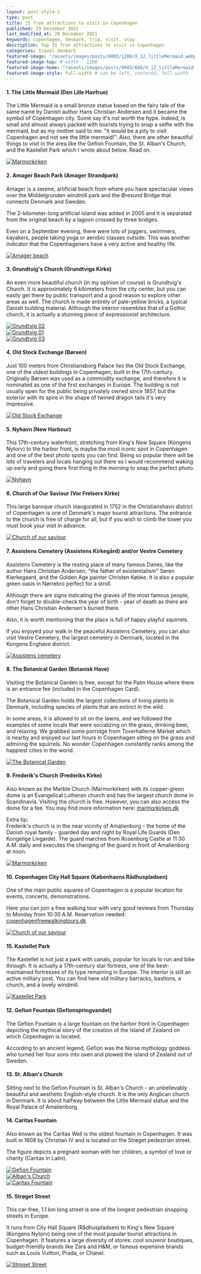 ```yaml
---
layout: post-style-1
type: post
title: 15 free attractions to visit in Copenhagen 
published: 29 December 2021
last_modified_at: 29 December 2021
keywords: copenhagen, denmark, trip, visit, stay
description: Top 15 free attractions to visit in Copenhagen 
categories: travel denmark
featured-image: "/assets/images/posts/0003/1200/X_12_littleMermaid.webp" # full size
featured-image-top: # width - 1200
featured-image-home: "/assets/images/posts/0003/600/X_12_littleMermaid.webp" # width - 600
featured-image-style: full-width # can be left, centered, full-width
---
```

#### 1. The Little Mermaid (Den Lille Havfrue)

The Little Mermaid is a small bronze statue based on the fairy tale of the same name by Danish author Hans Christian Andersen and it became the symbol of Copenhagen city. Some say it's not worth the hype. Indeed, is small and almost always packed with tourists trying to snap a selfie with the mermaid, but as my mother said to me: "it would be a pity to visit Copenhagen and not see the little mermaid!". Also, there are other beautiful things to visit in the area like the Gefion Fountain, the St. Alban's Church, and the Kastellet Park which I wrote about below. Read on.

<!-- full width in article image -->
<div class="col-sm-12 text-center mb-3 mt-3">
    <a href="{{ site.url }}/assets/images/posts/0003/1200/X_12_littleMermaid.webp" data-fslightbox="gallery">
        <img 
            src="{{ site.url }}/assets/images/posts/0003/1200/X_12_littleMermaid.webp" 
            class="img-fluid img-thumbnail" alt="Marmorkirken" 
        />
    </a>
</div>

#### 2. Amager Beach Park (Amager Strandpark)

Amager is a serene, artificial beach from where you have spectacular views over the Middelgrunden windmill park and the Øresund Bridge that connects Denmark and Sweden.

The 2-kilometer-long artificial island was added in 2005 and it is separated from the original beach by a lagoon crossed by three bridges.

Even on a September evening, there were lots of joggers, swimmers, kayakers, people taking yoga or aerobic classes outside. This was another indicator that the Copenhageners have a very active and healthy life.

<!-- full width in article image -->
<div class="col-sm-12 text-center mb-3 mt-3">
    <a href="{{ site.url }}/assets/images/posts/0003/1200/X_8_amager.webp" data-fslightbox="gallery">
        <img 
            src="{{ site.url }}/assets/images/posts/0003/1200/X_8_amager.webp" 
            class="img-fluid img-thumbnail" alt="Amager beach" 
        />
    </a>
</div>

#### 3. Grundtvig's Church (Grundtvigs Kirke)

An even more beautiful church (in my opinion of course) is Grundtvig's Church. It is approximately 6 kilometers from the city center, but you can easily get there by public transport and a good reason to explore other areas as well. The church is made entirely of pale-yellow bricks, a typical Danish building material. Although the interior resembles that of a Gothic church, it is actually a stunning piece of expressionist architecture.

<!-- gallery -->
<div class="row mb-4">
    <div class="col-sm-12 col-md-12 col-lg-4 mt-3">
        <a href="{{ site.url }}/assets/images/posts/0003/1200/X_10_gruntvigs_1.webp" data-fslightbox="gallery">
            <img 
                src="{{ site.url }}/assets/images/posts/0003/1200/X_10_gruntvigs_1.webp" 
                class="post-gallery-image img-thumbnail" 
                alt="Grundtvig 02" 
            />
        </a>
    </div>
    <div class="col-sm-12 col-md-12 col-lg-4 mt-3">
        <a href="{{ site.url }}/assets/images/posts/0003/1200/X_10_gruntvigs_2.webp" data-fslightbox="gallery">
            <img 
                src="{{ site.url }}/assets/images/posts/0003/1200/X_10_gruntvigs_2.webp" 
                class="post-gallery-image img-thumbnail" 
                alt="Grundtvig 01" 
            />
        </a>
    </div>
    <div class="col-sm-12 col-md-12 col-lg-4 mt-3">
        <a href="{{ site.url }}/assets/images/posts/0003/1200/X_10_gruntvigs_3.webp" data-fslightbox="gallery">
            <img 
                src="{{ site.url }}/assets/images/posts/0003/1200/X_10_gruntvigs_3.webp" 
                class="post-gallery-image img-thumbnail" 
                alt="Grundtvig 03"
             />
        </a>
    </div>
</div>

#### 4. Old Stock Exchange (Børsen)

Just 100 meters from Christiansborg Palace lies the Old Stock Exchange, one of the oldest buildings in Copenhagen, built in the 17th-century. Originally Børsen was used as a commodity exchange, and therefore it is nominated as one of the first exchanges in Europe. The building is not usually open for the public being privately owned since 1857, but the exterior with its spire in the shape of twined dragon tails it's very impressive.

<!-- full width in article image -->
<div class="col-sm-12 text-center mb-3 mt-3">
    <a href="{{ site.url }}/assets/images/posts/0003/1200/5_Borsen.webp" data-fslightbox="gallery">
        <img 
            src="{{ site.url }}/assets/images/posts/0003/1200/5_Borsen.webp" 
            class="img-fluid img-thumbnail" alt="Old Stock Exchange" 
        />
    </a>
</div>

#### 5. Nyhavn (New Harbour)

This 17th-century waterfront, stretching from King's New Square (Kongens Nytorv) to the harbor front, is maybe the most iconic spot in Copenhagen and one of the best photo spots you can find. Being so popular there will be lots of travelers and locals hanging out there so I would recommend waking up early and going there first thing in the morning to snap the perfect photo.

<!-- full width in article image -->
<div class="col-sm-12 text-center mb-3 mt-3">
    <a href="{{ site.url }}/assets/images/posts/0003/1200/X_1_nyhavn.webp" data-fslightbox="gallery">
        <img 
            src="{{ site.url }}/assets/images/posts/0003/1200/X_1_nyhavn.webp" 
            class="img-fluid img-thumbnail" alt="Nyhavn" 
        />
    </a>
</div>

#### 6. Church of Our Saviour (Vor Frelsers Kirke)

This large baroque church inaugurated in 1752 in the Christianshavn district of Copenhagen is one of Denmark's major tourist attractions. The entrance to the church is free of charge for all, but if you wish to climb the tower you must book your visit in advance.

<!-- full width in article image -->
<div class="col-sm-12 text-center mb-3 mt-3">
    <a href="{{ site.url }}/assets/images/posts/0003/1200/X_6_churchOfOurSaviour.webp" data-fslightbox="gallery">
        <img 
            src="{{ site.url }}/assets/images/posts/0003/1200/X_6_churchOfOurSaviour.webp" 
            class="img-fluid img-thumbnail" alt="Church of our saviour" 
        />
    </a>
</div>

#### 7. Assistens Cemetery (Assistens Kirkegård) and/or Vestre Cemetery 

Assistens Cemetery is the resting place of many famous Danes, like the author Hans Christian Andersen, "the father of existentialism" Søren Kierkegaard, and the Golden Age painter Christen Købke. It is also a popular green oasis in Nørrebro perfect for a stroll.

Although there are signs indicating the graves of the most famous people, don't forget to double-check the year of birth - year of death as there are other Hans Christian Andersen's buried there.

Also, it is worth mentioning that the place is full of happy playful squirrels.

If you enjoyed your walk in the peaceful Assistens Cemetery, you can also visit Vestre Cemetery, the largest cemetery in Denmark, located in the Kongens Enghave district.

<!-- full width in article image -->
<div class="col-sm-12 text-center mb-3 mt-3">
    <a href="{{ site.url }}/assets/images/posts/0003/1200/X_7_assistens.webp" data-fslightbox="gallery">
        <img 
            src="{{ site.url }}/assets/images/posts/0003/1200/X_7_assistens.webp" 
            class="img-fluid img-thumbnail" alt="Assistens cemetery" 
        />
    </a>
</div>

#### 8. The Botanical Garden (Botanisk Have)

Visiting the Botanical Garden is free, except for the Palm House where there is an entrance fee (included in the Copenhagen Card).

The Botanical Garden holds the largest collections of living plants in Denmark, including species of plants that are extinct in the wild.

In some areas, it is allowed to sit on the lawns, and we followed the examples of some locals that were socializing on the grass, drinking beer, and relaxing. We grabbed some porridge from Toverhallerne Market which is nearby and enjoyed our last hours in Copenhagen sitting on the grass and admiring the squirrels. No wonder Copenhagen constantly ranks among the happiest cities in the world.

<!-- full width in article image -->
<div class="col-sm-12 text-center mb-3 mt-3">
    <a href="{{ site.url }}/assets/images/posts/0003/1200/11_botanical.webp" data-fslightbox="gallery">
        <img 
            src="{{ site.url }}/assets/images/posts/0003/1200/11_botanical.webp" 
            class="img-fluid img-thumbnail" alt="The Botanical Garden" 
        />
    </a>
</div>

#### 9. Frederik's Church (Frederiks Kirke)

Also known as the Marble Church (Marmorkirken) with its copper-green dome is an Evangelical Lutheran church and has the largest church dome in Scandinavia. Visiting the church is free. However, you can also access the dome for a fee. You may find more information here: [marmorkirken.dk](https://www.marmorkirken.dk/admission)

Extra tip:  
Frederik's church is in the near vicinity of Amalienborg - the home of the Danish royal family - guarded day and night by Royal Life Guards (Den Kongelige Livgarde). The guard marches from Rosenborg Castle at 11:30 A.M. daily and executes the changing of the guard in front of Amalienborg at noon.

<!-- full width in article image -->
<div class="col-sm-12 text-center mb-3 mt-3">
    <a href="{{ site.url }}/assets/images/posts/0003/1200/X_9_frederik.webp" data-fslightbox="gallery">
        <img 
            src="{{ site.url }}/assets/images/posts/0003/1200/X_9_frederik.webp" 
            class="img-fluid img-thumbnail" alt="Marmorkirken" 
        />
    </a>
</div>

#### 10. Copenhagen City Hall Square (Københavns Rådhuspladsen)

One of the main public squares of Copenhagen is a popular location for events, concerts, demonstrations.

Here you can join a free walking tour with very good reviews from Thursday to Monday from 10:30 A.M. Reservation needed: [copenhagenfreewalkingtours.dk](http://www.copenhagenfreewalkingtours.dk/)

<!-- full width in article image -->
<div class="col-sm-12 text-center mb-3 mt-3">
    <a href="{{ site.url }}/assets/images/posts/0003/1200/Copenhagen-City-Hall-Square.webp" data-fslightbox="gallery">
        <img 
            src="{{ site.url }}/assets/images/posts/0003/1200/Copenhagen-City-Hall-Square.webp" 
            class="img-fluid img-thumbnail" alt="Church of our saviour" 
        />
    </a>
</div>

#### 15. Kastellet Park

The Kastellet is not just a park with canals, popular for locals to run and bike through. It is actually a 17th-century star fortress, one of the best-maintained fortresses of its type remaining in Europe. The interior is still an active military post. You can find here old military barracks, bastions, a church, and a lovely windmill.

<!-- full width in article image -->
<div class="col-sm-12 text-center mb-3 mt-3">
    <a href="{{ site.url }}/assets/images/posts/0003/1200/X_15_kastellet.webp" data-fslightbox="gallery">
        <img 
            src="{{ site.url }}/assets/images/posts/0003/1200/X_15_kastellet.webp" 
            class="img-fluid img-thumbnail" alt="Kastellet Park" 
        />
    </a>
</div>

#### 12. Gefion Fountain (Gefionspringvandet)

The Gefion Fountain is a large fountain on the harbor front in Copenhagen depicting the mythical story of the creation of the island of Zealand on which Copenhagen is located. 

According to an ancient legend, Gefion was the Norse mythology goddess who turned her four sons into oxen and plowed the island of Zealand out of Sweden.

#### 13. St. Alban's Church

Sitting next to the Gefion Fountain is St. Alban's Church - an unbelievably beautiful and aesthetic English-style church. It is the only Anglican church in Denmark. It is about halfway between the Little Mermaid statue and the Royal Palace of Amalienborg. 

#### 14. Caritas Fountain

Also known as the Caritas Well is the oldest fountain in Copenhagen. It was built in 1608 by Christian IV and is located on the Strøget pedestrian street.

The figure depicts a pregnant woman with her children, a symbol of love or charity (Caritas in Latin).

<!-- gallery -->
<div class="row mb-4">
    <div class="col-sm-12 col-md-12 col-lg-4 mt-3">
        <a href="{{ site.url }}/assets/images/posts/0003/1200/13_Gefion.webp" data-fslightbox="gallery">
            <img 
                src="{{ site.url }}/assets/images/posts/0003/1200/13_Gefion.webp" 
                class="img-thumbnail" 
                alt="Gefion Fountain" 
            />
        </a>
    </div>
    <div class="col-sm-12 col-md-12 col-lg-4 mt-3">
        <a href="{{ site.url }}/assets/images/posts/0003/1200/14_1_AlbansChurch.webp" data-fslightbox="gallery">
            <img 
                src="{{ site.url }}/assets/images/posts/0003/1200/14_1_AlbansChurch.webp" 
                class="img-thumbnail" 
                alt="Alban's Church"
             />
        </a>
    </div>
    <div class="col-sm-12 col-md-12 col-lg-4 mt-3">
        <a href="{{ site.url }}/assets/images/posts/0003/1200/X_3_caritas.webp" data-fslightbox="gallery">
            <img 
                src="{{ site.url }}/assets/images/posts/0003/1200/X_3_caritas.webp" 
                class="img-thumbnail" 
                alt="Caritas Fountain" 
            />
        </a>
    </div>
</div>

#### 15. Strøget Street

This car-free, 1.1 km long street is one of the longest pedestrian shopping streets in Europe. 

It runs from City Hall Square (Rådhuspladsen) to King's New Square (Kongens Nytorv) being one of the most popular tourist attractions in Copenhagen. It features a large diversity of stores: cool souvenir boutiques, budget-friendly brands like Zara and H&M, or famous expensive brands such as Louis Vuitton, Prada, or Chanel. 

<!-- full width in article image -->
<div class="col-sm-12 text-center mb-3 mt-3">
    <a href="{{ site.url }}/assets/images/posts/0003/1200/2_1_Stroget.webp" data-fslightbox="gallery">
        <img 
            src="{{ site.url }}/assets/images/posts/0003/1200/2_1_Stroget.webp" 
            class="img-fluid img-thumbnail" alt="Stroget Street" 
        />
    </a>
</div>
